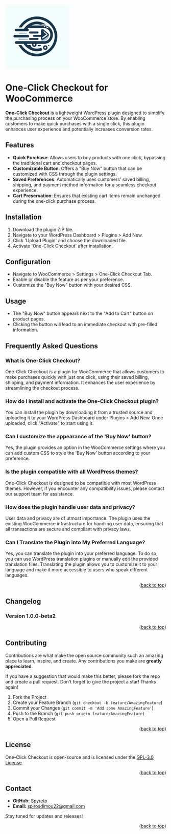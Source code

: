 <div id="top"></div>

<img src="assets/images//logo.webp" alt="One-Click Checkout Logo" width="200"/>

# One-Click Checkout for WooCommerce

**One-Click Checkout** is a lightweight WordPress plugin designed to simplify the purchasing process on your WooCommerce store. By enabling customers to make quick purchases with a single click, this plugin enhances user experience and potentially increases conversion rates.

## Features

- **Quick Purchase**: Allows users to buy products with one click, bypassing the traditional cart and checkout pages.
- **Customizable Button**: Offers a "Buy Now" button that can be customized with CSS through the plugin settings.
- **Saved Preferences**: Automatically uses customers' saved billing, shipping, and payment method information for a seamless checkout experience.
- **Cart Preservation**: Ensures that existing cart items remain unchanged during the one-click purchase process.

## Installation

1. Download the plugin ZIP file.
2. Navigate to your WordPress Dashboard > Plugins > Add New.
3. Click 'Upload Plugin' and choose the downloaded file.
4. Activate 'One-Click Checkout' after installation.

## Configuration

- Navigate to WooCommerce > Settings > One-Click Checkout Tab.
- Enable or disable the feature as per your preference.
- Customize the "Buy Now" button with your desired CSS.

## Usage

- The "Buy Now" button appears next to the "Add to Cart" button on product pages.
- Clicking the button will lead to an immediate checkout with pre-filled information.

## Frequently Asked Questions

### What is One-Click Checkout?

One-Click Checkout is a plugin for WooCommerce that allows customers to make purchases quickly with just one click, using their saved billing, shipping, and payment information. It enhances the user experience by streamlining the checkout process.

### How do I install and activate the One-Click Checkout plugin?

You can install the plugin by downloading it from a trusted source and uploading it to your WordPress Dashboard under Plugins > Add New. Once uploaded, click "Activate" to start using it.

### Can I customize the appearance of the 'Buy Now' button?

Yes, the plugin provides an option in the WooCommerce settings where you can add custom CSS to style the 'Buy Now' button according to your preference.

### Is the plugin compatible with all WordPress themes?

One-Click Checkout is designed to be compatible with most WordPress themes. However, if you encounter any compatibility issues, please contact our support team for assistance.

### How does the plugin handle user data and privacy?

User data and privacy are of utmost importance. The plugin uses the existing WooCommerce infrastructure for handling user data, ensuring that all transactions are secure and compliant with privacy laws.

### Can I Translate the Plugin into My Preferred Language?

Yes, you can translate the plugin into your preferred language. To do so, you can use WordPress translation plugins or manually edit the provided translation files. Translating the plugin allows you to customize it to your language and make it more accessible to users who speak different languages.

<p align="right">(<a href="#top">back to top</a>)</p>

## Changelog

### Version 1.0.0-beta2

<p align="right">(<a href="#top">back to top</a>)</p>

## Contributing

Contributions are what make the open source community such an amazing place to learn, inspire, and create. Any contributions you make are **greatly appreciated**.

If you have a suggestion that would make this better, please fork the repo and create a pull request.
Don't forget to give the project a star! Thanks again!

1. Fork the Project
2. Create your Feature Branch (`git checkout -b feature/AmazingFeature`)
3. Commit your Changes (`git commit -m 'Add some AmazingFeature'`)
4. Push to the Branch (`git push origin feature/AmazingFeature`)
5. Open a Pull Request

<p align="right">(<a href="#top">back to top</a>)</p>

## License

One-Click Checkout is open-source and is licensed under the [GPL-3.0 License](./LICENSE).

<p align="right">(<a href="#top">back to top</a>)</p>

## Contact

- **GitHub:** [Spyreto](https://github.com/spyreto)
- **Email:** spirosdimou22@gmail.com

Stay tuned for updates and releases!

<p align="right">(<a href="#top">back to top</a>)</p>
